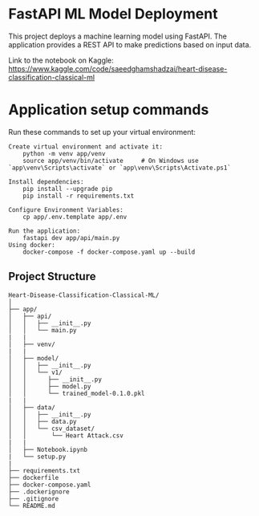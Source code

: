 # FastAPI ML Model Deployment

This project deploys a machine learning model using FastAPI. The application provides a REST API to make predictions based on input data.

Link to the notebook on Kaggle: https://www.kaggle.com/code/saeedghamshadzai/heart-disease-classification-classical-ml

# Application setup commands

Run these commands to set up your virtual environment:

    Create virtual environment and activate it:
        python -m venv app/venv
        source app/venv/bin/activate     # On Windows use `app\venv\Scripts\activate` or `app\venv\Scripts\Activate.ps1`

    Install dependencies:
        pip install --upgrade pip
        pip install -r requirements.txt 

    Configure Environment Variables:
        cp app/.env.template app/.env
    
    Run the application:
        fastapi dev app/api/main.py
    Using docker:
        docker-compose -f docker-compose.yaml up --build

## Project Structure

```plaintext
Heart-Disease-Classification-Classical-ML/
│
├── app/
│   ├── api/
│   │   ├── __init__.py
│   │   └── main.py
|   |
│   ├── venv/
|   |
│   ├── model/
│   │   ├── __init__.py
│   │   └── v1/
│   │      ├── __init__.py
│   │      ├── model.py
│   │      └── trained_model-0.1.0.pkl
|   |
│   ├── data/
│   │   ├── __init__.py
│   │   ├── data.py
│   │   └── csv_dataset/
│   │       └── Heart Attack.csv
|   |
│   ├── Notebook.ipynb
|   └── setup.py
|
├── requirements.txt
├── dockerfile
├── docker-compose.yaml
├── .dockerignore
├── .gitignore
└── README.md